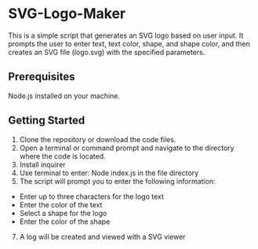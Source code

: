 # SVG-Logo-Maker

This is a simple script that generates an SVG logo based on user input. It prompts the user to enter text, text color, shape, and shape color, and then creates an SVG file (logo.svg) with the specified parameters.

## Prerequisites

Node.js installed on your machine.

## Getting Started

1. Clone the repository or download the code files.
2. Open a terminal or command prompt and navigate to the directory where the code is located.
3. Install inquirer
4. Use terminal to enter: Node index.js in the file directory
5. The script will prompt you to enter the following information:
- Enter up to three characters for the logo text
- Enter the color of the text
- Select a shape for the logo
- Enter the color of the shape
7. A log will be created and viewed with a SVG viewer
